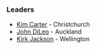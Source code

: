 ### Leaders

* [Kim Carter](mailto:kim.carter@owasp.org) - Christchurch
* [John DiLeo](mailto:john.dileo@owasp.org) - Auckland
* [Kirk Jackson](mailto:kirk.jackson@owasp.org) - Wellington
